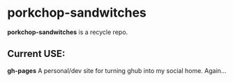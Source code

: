 # porkchop-sandwitches


**porkchop-sandwitches** is a recycle repo. 



Current USE:
-------------
**gh-pages**
A personal/dev site for turning ghub into my social home. Again...

